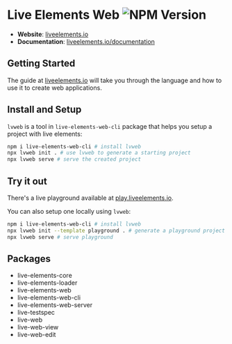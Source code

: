 # Live Elements Web  ![NPM Version](https://img.shields.io/npm/v/live-elements-web?color=%23624aa6) 

 * **Website**: [liveelements.io](https://liveelements.io)
 * **Documentation**: [liveelements.io/documentation](https://liveelements.io/documentation)

## Getting Started

The guide at [liveelements.io](https://liveelements.io/documentation/quick-start-language) will take you through the 
language and how to use it to create web applications.

## Install and Setup

`lvweb` is a tool in `live-elements-web-cli` package that helps you setup a project with live elements:

```sh
npm i live-elements-web-cli # install lvweb
npx lvweb init . # use lvweb to generate a starting project
npx lvweb serve # serve the created project
```

## Try it out

There's a live playground available at [play.liveelements.io](https://play.liveelements.io).

You can also setup one locally using `lvweb`:

```sh
npm i live-elements-web-cli # install lvweb
npx lvweb init --template playground . # generate a playground project
npx lvweb serve # serve playground
```

## Packages

 * live-elements-core
 * live-elements-loader
 * live-elements-web
 * live-elements-web-cli
 * live-elements-web-server
 * live-testspec
 * live-web
 * live-web-view
 * live-web-edit
